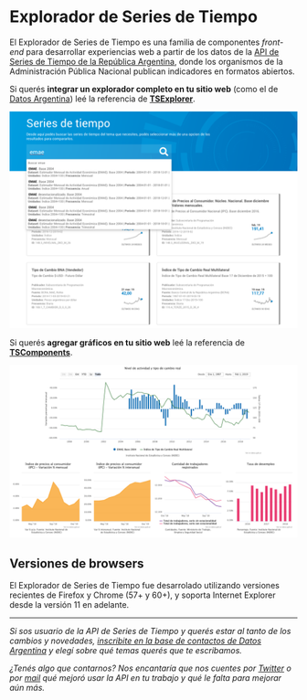 # Explorador de Series de Tiempo

El Explorador de Series de Tiempo es una familia de componentes _front-end_ para desarrollar experiencias web a partir de los datos de la [API de Series de Tiempo de la República Argentina](https://apis.datos.gob.ar/series), donde los organismos de la Administración Pública Nacional publican indicadores en formatos abiertos.

Si querés **integrar un explorador completo en tu sitio web** (como el de [Datos Argentina](https://datos.gob.ar/series)) leé la referencia de **[TSExplorer](reference/ts-explorer.md)**.

![datos.gob.ar/series](assets/images/ts_explorer_datos_argentina.png)

Si querés **agregar gráficos en tu sitio web** leé la referencia de **[TSComponents](reference/ts-components.md)**.

![graphic](assets/images/ts_components_graphic.png)

## Versiones de browsers

El Explorador de Series de Tiempo fue desarrolado utilizando versiones recientes de Firefox y Chrome (57+ y 60+), y soporta Internet Explorer desde la versión 11 en adelante.

---

*Si sos usuario de la API de Series de Tiempo y querés estar al tanto de los  cambios y novedades, [inscribite en la base de contactos de Datos Argentina](bit.ly/contacto-datos-argentina) y elegí sobre qué temas querés que te escribamos.*

*¿Tenés algo que contarnos? Nos encantaría que nos cuentes por [Twitter](https://twitter.com/datosgobar) o por [mail](mailto:datos@modernizacion.gob.ar) qué mejoró usar la API en tu trabajo y qué le falta para mejorar aún más.*

